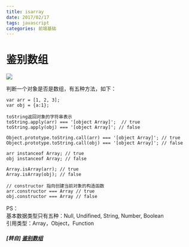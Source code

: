 ```yaml
---
title: isarray
date: 2017/02/17
tags: javascript
categories: 前端基础
---
```


# 鉴别数组 #
![](https://mmbiz.qpic.cn/mmbiz_jpg/0vF1DtfHb3F22ruqIzJNWgnugCYFB4eOy83XFBiaS39FuXujVjpvicCMA1gNE3IIrInwmpExmfnRg0vcEVWwEHSg/0?wx_fmt=jpeg)

判断一个对象是否是数组，有五种方法，如下：  
```
var arr = [1, 2, 3];
var obj = {a:1};

toString返回对象的字符串表示
toString.apply(arr) === '[object Array]';  // true
toString.apply(obj) === '[object Array]'; // false

Object.prototype.toString.call(arr) === '[object Array]'; // true
Object.prototype.toString.call(obj) === '[object Array]'; // false

arr instanceof Array; // true
obj instanceof Array; // false

Array.isArray(arr); // true
Array.isArray(obj); // false

// constructor 指向创建当前对象的构造函数
arr.constructor === Array // true
obj.constructor === Array // false
```

PS：  
基本数据类型只有五种：Null, Undifined, String, Number, Boolean  
引用类型：Array，Object，Function  

##### [转自] [鉴别数组](https://mp.weixin.qq.com/s?__biz=MzI3NTQ5NTE5Mw==&mid=2247483777&idx=1&sn=afaa43f8aeda14494fc1f0548bea5f4a&chksm=eb02a1f7dc7528e1ad1de8480cc960950aaf4fb48481a707c2b4049e8cf38a4f9869671abdd5&mpshare=1&scene=1&srcid=0628bOSEN5a1yDfO54Rz1qKb&key=d8aade18608a3d7081d281c4945d2a5ae2411e3cdb859bc5aef4f6045ad3c7c0b8f450da58d17806dda7df259b7ee472994a556c047ce7c8259165fbda1baf5614aa0777c33d4c2fb4ee1835056faa60&ascene=0&uin=NzgyNzAwMTAx&devicetype=iMac+MacBookPro12%2C1+OSX+OSX+10.12.4+build&version=12020610&nettype=WIFI&lang=zh_CN&fontScale=100&pass_ticket=3r5tdwajo%2Bn%2FJyql48TdVB%2FIyWmFLBAbbtRIhDbY8dpbaiMNp6ziZZAl21WufchK)